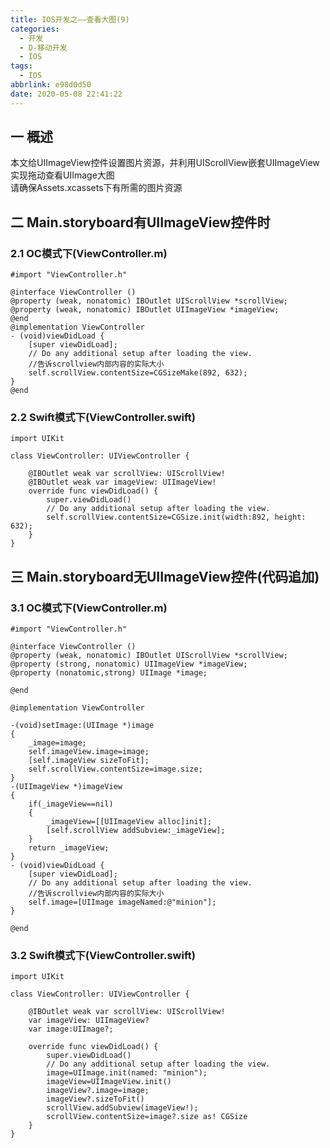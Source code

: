 ```yaml
---
title: IOS开发之——查看大图(9)
categories:
  - 开发
  - D-移动开发
  - IOS
tags:
  - IOS
abbrlink: e98d0d50
date: 2020-05-08 22:41:22
---
```

## 一 概述

本文给UIImageView控件设置图片资源，并利用UIScrollView嵌套UIImageView实现拖动查看UIImage大图   
请确保Assets.xcassets下有所需的图片资源
<!--more-->

## 二 Main.storyboard有UIImageView控件时

### 2.1 OC模式下(ViewController.m)

```
#import "ViewController.h"

@interface ViewController ()
@property (weak, nonatomic) IBOutlet UIScrollView *scrollView;
@property (weak, nonatomic) IBOutlet UIImageView *imageView;
@end
@implementation ViewController
- (void)viewDidLoad {
    [super viewDidLoad];
    // Do any additional setup after loading the view.
    //告诉scrollview内部内容的实际大小
    self.scrollView.contentSize=CGSizeMake(892, 632);
}
@end
```

### 2.2 Swift模式下(ViewController.swift)

```
import UIKit

class ViewController: UIViewController {

    @IBOutlet weak var scrollView: UIScrollView!
    @IBOutlet weak var imageView: UIImageView!
    override func viewDidLoad() {
        super.viewDidLoad()
        // Do any additional setup after loading the view.
        self.scrollView.contentSize=CGSize.init(width:892, height: 632);
    }
}
```

## 三 Main.storyboard无UIImageView控件(代码追加)

### 3.1 OC模式下(ViewController.m)

```
#import "ViewController.h"

@interface ViewController ()
@property (weak, nonatomic) IBOutlet UIScrollView *scrollView;
@property (strong, nonatomic) UIImageView *imageView;
@property (nonatomic,strong) UIImage *image;

@end

@implementation ViewController

-(void)setImage:(UIImage *)image
{
    _image=image;
    self.imageView.image=image;
    [self.imageView sizeToFit];
    self.scrollView.contentSize=image.size;
}
-(UIImageView *)imageView
{
    if(_imageView==nil)
    {
        _imageView=[[UIImageView alloc]init];
        [self.scrollView addSubview:_imageView];
    }
    return _imageView;
}
- (void)viewDidLoad {
    [super viewDidLoad];
    // Do any additional setup after loading the view.
    //告诉scrollview内部内容的实际大小
    self.image=[UIImage imageNamed:@"minion"];
}

@end
```

### 3.2  Swift模式下(ViewController.swift)

```
import UIKit

class ViewController: UIViewController {

    @IBOutlet weak var scrollView: UIScrollView!
    var imageView: UIImageView?
    var image:UIImage?;
    
    override func viewDidLoad() {
        super.viewDidLoad()
        // Do any additional setup after loading the view.
        image=UIImage.init(named: "minion");
        imageView=UIImageView.init()
        imageView?.image=image;
        imageView?.sizeToFit()
        scrollView.addSubview(imageView!);
        scrollView.contentSize=image?.size as! CGSize
    }
}
```
